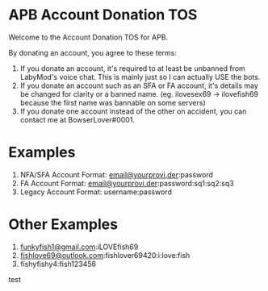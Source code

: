 # APB Account Donation TOS
Welcome to the Account Donation TOS for APB.

By donating an account, you agree to these terms:
1) If you donate an account, it's required to at least be unbanned from LabyMod's voice chat. This is mainly just so I can actually USE the bots.
2) If you donate an account such as an SFA or FA account, it's details may be changed for clarity or a banned name. (eg. ilovesex69 -> ilovefish69 because the first name was bannable on some servers)
3) If you donate one account instead of the other on accident, you can contact me at BowserLover#0001.

# Examples
1) NFA/SFA Account Format: email@yourprovi.der:password
2) FA Account Format: email@yourprovi.der:password:sq1:sq2:sq3
3) Legacy Account Format: username:password

# Other Examples
1) funkyfish1@gmail.com:iLOVEfish69
2) fishlove69@outlook.com:fishlover69420:i:love:fish
3) fishyfishy4:fish123456

test
